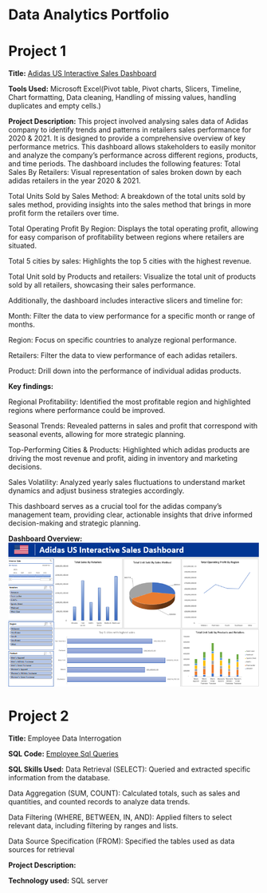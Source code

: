# Data Analytics Portfolio
# Project 1

**Title:** [Adidas US Interactive Sales Dashboard](https://github.com/FaithTiliki/Faithtiliki.github.io/blob/main/Copy%20of%20Adidas-Dashboard-START.xlsx)

**Tools Used:** Microsoft Excel(Pivot table, Pivot charts, Slicers, Timeline, Chart formatting, Data cleaning, Handling of missing values, handling duplicates and empty cells.)   

**Project Description:** This project involved analysing sales data of Adidas company to identify trends and patterns in retailers sales performance for 2020 & 2021. It is designed to provide a comprehensive overview of key performance metrics. This dashboard allows stakeholders to easily monitor and analyze the company’s performance across different regions, products, and time periods. The dashboard includes the following features:
Total Sales By Retailers: Visual representation of sales broken down by each adidas retailers in the year 2020 & 2021.

Total Units Sold by Sales Method: A breakdown of the total units sold by sales method, providing insights into the sales method that brings in more profit form the retailers over time.

Total Operating Profit By Region: Displays the total operating profit, allowing for easy comparison of profitability between regions where retailers are situated.

Total 5 cities by sales: Highlights the top 5 cities with the highest revenue. 

Total Unit sold by Products and retailers: Visualize the total unit of products sold by all retailers, showcasing their sales performance.

Additionally, the dashboard includes interactive slicers and timeline for:

Month: Filter the data to view performance for a specific month or range of months.

Region: Focus on specific countries to analyze regional performance.

Retailers: Filter the data to view performance of each adidas retailers. 

Product: Drill down into the performance of individual adidas products.


**Key findings:**

Regional Profitability: Identified the most profitable region and highlighted regions where performance could be improved.

Seasonal Trends: Revealed patterns in sales and profit that correspond with seasonal events, allowing for more strategic planning.

Top-Performing Cities & Products: Highlighted which adidas products are driving the most revenue and profit, aiding in inventory and marketing decisions.

Sales Volatility: Analyzed yearly sales fluctuations to understand market dynamics and adjust business strategies accordingly.

This dashboard serves as a crucial tool for the adidas company’s management team, providing clear, actionable insights that drive informed decision-making and strategic planning.



**Dashboard Overview:**
![Adidas](Adidas.PNG)

# Project 2
**Title:** Employee Data Interrogation

**SQL Code:** [Employee Sql Queries](https://github.com/FaithTiliki/Faithtiliki.github.io/blob/main/Employee.sql)

**SQL Skills Used:** 
Data Retrieval (SELECT): Queried and extracted specific information from the database.

Data Aggregation (SUM, COUNT): Calculated totals, such as sales and quantities, and 
counted records to analyze data trends.

Data Filtering (WHERE, BETWEEN, IN, AND): Applied filters to select relevant data, including filtering by ranges and lists.

Data Source Specification (FROM): Specified the tables used as data sources for retrieval


**Project Description:**

**Technology used:** SQL server


